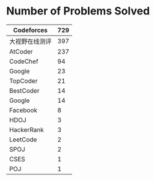 # Number of Problems Solved
|Codeforces|729|
|---|---|
|大视野在线测评|397|
|AtCoder|237|
|CodeChef|94|
|Google|23|
|TopCoder|21|
|BestCoder|14|
|Google|14|
|Facebook|8|
|HDOJ|3|
|HackerRank|3|
|LeetCode|2|
|SPOJ|2|
|CSES|1|
|POJ|1|
